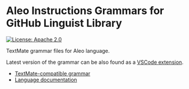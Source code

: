 # Aleo Instructions Grammars for GitHub Linguist Library
[![License: Apache 2.0](https://img.shields.io/badge/License-Apache%202.0-red.svg)](./LICENSE)

TextMate grammar files for Aleo language. 

Latest version of the grammar can be also found as a [VSCode extension](https://marketplace.visualstudio.com/items?itemName=aleohq.leo-extension).
- [TextMate-compatible grammar](https://github.com/ProvableHQ/aleo-linguist/tree/master/syntaxes)
- [Language documentation](https://developer.aleo.org/aleo/language/)

